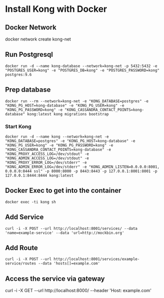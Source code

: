 # Install Kong with Docker

## Docker Network

docker network create kong-net

## Run Postgresql
```
docker run -d --name kong-database --network=kong-net -p 5432:5432 -e "POSTGRES_USER=kong" -e "POSTGRES_DB=kong" -e "POSTGRES_PASSWORD=kong" postgres:9.6
```

## Prep database

```
docker run --rm --network=kong-net -e "KONG_DATABASE=postgres" -e "KONG_PG_HOST=kong-database" -e "KONG_PG_USER=kong" -e "KONG_PG_PASSWORD=kong" -e "KONG_CASSANDRA_CONTACT_POINTS=kong-database" kong:latest kong migrations bootstrap
```


### Start Kong
```
docker run -d --name kong --network=kong-net -e "KONG_DATABASE=postgres" -e "KONG_PG_HOST=kong-database" -e "KONG_PG_USER=kong" -e "KONG_PG_PASSWORD=kong" -e "KONG_CASSANDRA_CONTACT_POINTS=kong-database" -e "KONG_PROXY_ACCESS_LOG=/dev/stdout" -e "KONG_ADMIN_ACCESS_LOG=/dev/stdout" -e "KONG_PROXY_ERROR_LOG=/dev/stderr" -e "KONG_ADMIN_ERROR_LOG=/dev/stderr" -e "KONG_ADMIN_LISTEN=0.0.0.0:8001, 0.0.0.0:8444 ssl" -p 8000:8000 -p 8443:8443 -p 127.0.0.1:8001:8001 -p 127.0.0.1:8444:8444 kong:latest
```

## Docker Exec to get into the container
```
docker exec -ti kong sh 
```

## Add Service

```
curl -i -X POST --url http://localhost:8001/services/ --data 'name=example-service' --data 'url=http://mockbin.org'

```

## Add Route
```
curl -i -X POST --url http://localhost:8001/services/example-service/routes --data 'hosts[]=example.com'
```

## Access the service via gateway
curl -i -X GET --url http://localhost:8000/ --header 'Host: example.com'
